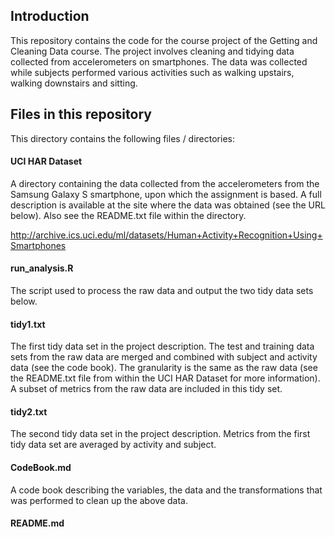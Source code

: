 ## Introduction

This repository contains the code for the course project of the Getting and Cleaning Data course. The project involves cleaning and tidying data collected from accelerometers on smartphones. The data was collected while subjects performed various activities such as walking upstairs, walking downstairs and sitting. 

## Files in this repository

This directory contains the following files / directories:

#### UCI HAR Dataset
A directory containing the data collected from the accelerometers from the Samsung Galaxy S smartphone, upon which the assignment is based. A full description is available at the site where the data was obtained (see the URL below). Also see the README.txt file within the directory.

http://archive.ics.uci.edu/ml/datasets/Human+Activity+Recognition+Using+Smartphones 

#### run_analysis.R
The script used to process the raw data and output the two tidy data sets below.

#### tidy1.txt
The first tidy data set in the project description. The test and training data sets from the raw data are merged and combined with subject and activity data (see the code book). The granularity is the same as the raw data (see the README.txt file from within the UCI HAR Dataset for more information). A subset of metrics from the raw data are included in this tidy set.

#### tidy2.txt
The second tidy data set in the project description. Metrics from the first tidy data set are averaged by activity and subject.

#### CodeBook.md
A code book describing the variables, the data and the transformations that was performed to clean up the above data.

#### README.md